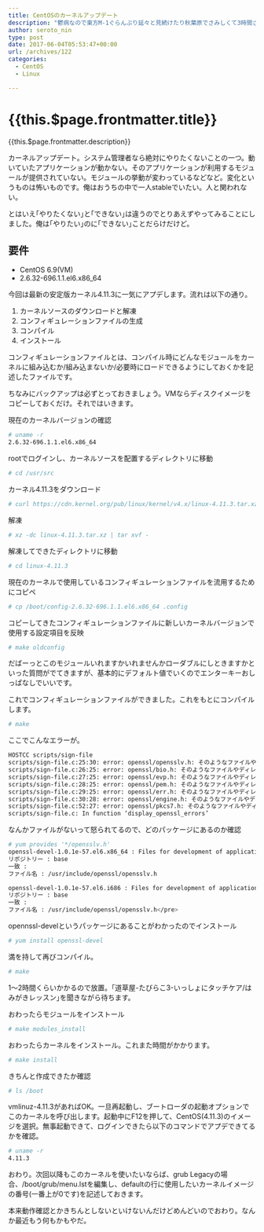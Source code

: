 ```yaml
---
title: CentOSのカーネルアップデート
description: "鬱病なので東方M-1ぐらんぷり延々と見続けたり秋葉原でさみしくて3時間さまよって結局何もせずはなまるうどんだけ食べて帰るみたいなことをしてます。そんな状態でLPIC 201の勉強としてカーネルアップデートをやってみたのでまとめておきます。"
author: seroto_nin
type: post
date: 2017-06-04T05:53:47+00:00
url: /archives/122
categories:
  - CentOS
  - Linux

---
```

# {{this.$page.frontmatter.title}}

<Date/><ShowCategoriesOfPost/>

{{this.$page.frontmatter.description}}
  
<!--more-->
  
カーネルアップデート。システム管理者なら絶対にやりたくないことの一つ。動いていたアプリケーションが動かない。そのアプリケーションが利用するモジュールが提供されていない。モジュールの挙動が変わっているなどなど。変化というものは怖いものです。俺はおうちの中で一人stableでいたい。人と関われない。

とはいえ｢やりたくない｣と｢できない｣は違うのでとりあえずやってみることにしました。俺は｢やりたい｣のに｢できない｣ことだらけだけど。

## 要件

- CentOS 6.9(VM)
- 2.6.32-696.1.1.el6.x86_64

今回は最新の安定版カーネル4.11.3に一気にアプデします。流れは以下の通り。

1. カーネルソースのダウンロードと解凍
1. コンフィギュレーションファイルの生成
1. コンパイル
1. インストール

コンフィギュレーションファイルとは、コンパイル時にどんなモジュールをカーネルに組み込むか/組み込まないか/必要時にロードできるようにしておくかを記述したファイルです。

ちなみにバックアップは必ずとっておきましょう。VMならディスクイメージをコピーしておくだけ。それではいきます。

現在のカーネルバージョンの確認

```bash
# uname -r
2.6.32-696.1.1.el6.x86_64
```

rootでログインし、カーネルソースを配置するディレクトリに移動

```bash
# cd /usr/src
```

カーネル4.11.3をダウンロード

```bash
# curl https://cdn.kernel.org/pub/linux/kernel/v4.x/linux-4.11.3.tar.xz > linux-4.11.3.tar.xz
```

解凍

```bash
# xz -dc linux-4.11.3.tar.xz | tar xvf -
```

解凍してできたディレクトリに移動

```bash
# cd linux-4.11.3
```

現在のカーネルで使用しているコンフィギュレーションファイルを流用するためにコピペ

```bash
# cp /boot/config-2.6.32-696.1.1.el6.x86_64 .config
```

コピーしてきたコンフィギュレーションファイルに新しいカーネルバージョンで使用する設定項目を反映

```bash
# make oldconfig
```

だばーっとこのモジュールいれますかいれませんかローダブルにしときますかといった質問がでてきますが、基本的にデフォルト値でいくのでエンターキーおしっぱなしでいいです。

これでコンフィギュレーションファイルができました。これをもとにコンパイルします。

```bash
# make
```

ここでこんなエラーが。

```bash
HOSTCC scripts/sign-file
scripts/sign-file.c:25:30: error: openssl/opensslv.h: そのようなファイルやディレクトリはありません
scripts/sign-file.c:26:25: error: openssl/bio.h: そのようなファイルやディレクトリはありません
scripts/sign-file.c:27:25: error: openssl/evp.h: そのようなファイルやディレクトリはありません
scripts/sign-file.c:28:25: error: openssl/pem.h: そのようなファイルやディレクトリはありません
scripts/sign-file.c:29:25: error: openssl/err.h: そのようなファイルやディレクトリはありません
scripts/sign-file.c:30:28: error: openssl/engine.h: そのようなファイルやディレクトリはありません
scripts/sign-file.c:52:27: error: openssl/pkcs7.h: そのようなファイルやディレクトリはありません
scripts/sign-file.c: In function ‘display_openssl_errors’
```

なんかファイルがないって怒られてるので、どのパッケージにあるのか確認

```bash
# yum provides '*/opensslv.h'
openssl-devel-1.0.1e-57.el6.x86_64 : Files for development of applications which will use OpenSSL
リポジトリー : base
一致 :
ファイル名 : /usr/include/openssl/opensslv.h

openssl-devel-1.0.1e-57.el6.i686 : Files for development of applications which will use OpenSSL
リポジトリー : base
一致 :
ファイル名 : /usr/include/openssl/opensslv.h</pre>
```

opennssl-develというパッケージにあることがわかったのでインストール

```bash
# yum install openssl-devel
```

満を持して再びコンパイル。

```bash
# make
```

1～2時間くらいかかるので放置。｢道草屋-たびらこ3-いっしょにタッチケア/はみがきレッスン｣を聞きながら待ちます。

おわったらモジュールをインストール

```bash
# make modules_install
```

おわったらカーネルをインストール。これまた時間がかかります。

```bash
# make install
```

きちんと作成できたか確認

```bash
# ls /boot
```

vmlinuz-4.11.3があればOK。一旦再起動し、ブートローダの起動オプションでこのカーネルを呼び出します。起動中にF12を押して、CentOS(4.11.3)のイメージを選択。無事起動できて、ログインできたら以下のコマンドでアプデできてるかを確認。

```bash
# uname -r
4.11.3
```

おわり。次回以降もこのカーネルを使いたいならば、grub Legacyの場合、/boot/grub/menu.lstを編集し、defaultの行に使用したいカーネルイメージの番号(一番上が0です)を記述しておきます。

本来動作確認とかきちんとしないといけないんだけどめんどいのでおわり。なんか最近もう何もかもやだ。
